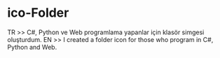 # ico-Folder
TR >> C#, Python ve Web programlama yapanlar için klasör simgesi oluşturdum. 
EN >> I created a folder icon for those who program in C#, Python and Web.

